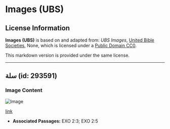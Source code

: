 # Images (UBS)

## License Information

**Images (UBS)** is based on and adapted from: _UBS Images_, [United Bible Societies](https://unitedbiblesocieties.org/), None, which is licensed under a [Public Domain CC0](https://creativecommons.org/public-domain/cc0/).

This markdown version is provided under the same license.



--------------------------------

## سلة (id: 293591)

### Image Content

![Image](https://cdn.aquifer.bible/aquifer-content/resources/Media/WEB-0518_basket.jpg)

[link](https://cdn.aquifer.bible/aquifer-content/resources/Media/WEB-0518_basket.jpg)

* **Associated Passages:** EXO 2:3; EXO 2:5

